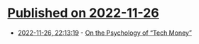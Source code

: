 # [Published on 2022-11-26](index.md)

* [2022-11-26, 22:13:19](https://news.ycombinator.com/item?id=33757353) - [On the Psychology of “Tech Money”](https://chelseatroy.com/2022/11/25/on-the-psychology-of-tech-money/)
